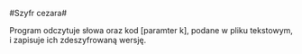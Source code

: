 #Szyfr cezara#

Program odczytuje słowa oraz kod [paramter k], podane w pliku tekstowym, i zapisuje ich zdeszyfrowaną wersję.
